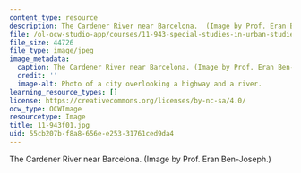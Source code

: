 ```yaml
---
content_type: resource
description: The Cardener River near Barcelona.  (Image by Prof. Eran Ben-Joseph.)
file: /ol-ocw-studio-app/courses/11-943-special-studies-in-urban-studies-and-planning-the-cardener-river-corridor-workshop-fall-2001/55cb207bf8a8656ee25331761ced9da4_11-943f01.jpg
file_size: 44726
file_type: image/jpeg
image_metadata:
  caption: The Cardener River near Barcelona. (Image by Prof. Eran Ben-Joseph.)
  credit: ''
  image-alt: Photo of a city overlooking a highway and a river.
learning_resource_types: []
license: https://creativecommons.org/licenses/by-nc-sa/4.0/
ocw_type: OCWImage
resourcetype: Image
title: 11-943f01.jpg
uid: 55cb207b-f8a8-656e-e253-31761ced9da4
---
```

The Cardener River near Barcelona.  (Image by Prof. Eran Ben-Joseph.)